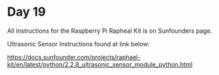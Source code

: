 # Day 19

All instructions for the Raspberry Pi Rapheal Kit is on Sunfounders page.

Ultrasonic Sensor Instructions found at link below:

https://docs.sunfounder.com/projects/raphael-kit/en/latest/python/2.2.8_ultrasonic_sensor_module_python.html
